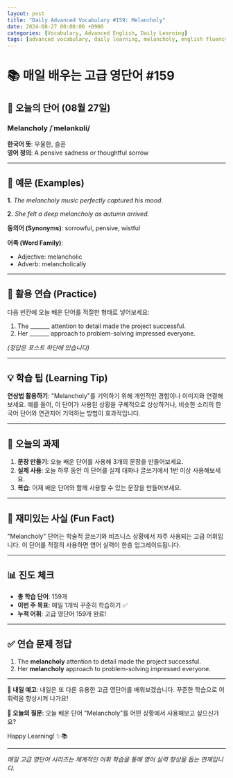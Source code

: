 ```yaml
---
layout: post
title: "Daily Advanced Vocabulary #159: Melancholy"
date: 2024-08-27 00:00:00 +0900
categories: [Vocabulary, Advanced English, Daily Learning]
tags: [advanced vocabulary, daily learning, melancholy, english fluency]
---
```


# 📚 **매일 배우는 고급 영단어 #159**

## 🌟 **오늘의 단어 (08월 27일)**

### **Melancholy** /ˈmelənkɒli/

**한국어 뜻**: 우울한, 슬픈  
**영어 정의**: A pensive sadness or thoughtful sorrow

<!--more-->

---

## 📖 **예문 (Examples)**

**1.** *The melancholy music perfectly captured his mood.*

**2.** *She felt a deep melancholy as autumn arrived.*

**동의어 (Synonyms)**: sorrowful, pensive, wistful

**어족 (Word Family)**:
- Adjective: melancholic
- Adverb: melancholically

---

## 🎯 **활용 연습 (Practice)**

다음 빈칸에 오늘 배운 단어를 적절한 형태로 넣어보세요:

1. The _______ attention to detail made the project successful.
2. Her _______ approach to problem-solving impressed everyone.

*(정답은 포스트 하단에 있습니다)*

---

## 💡 **학습 팁 (Learning Tip)**

**연상법 활용하기**: "Melancholy"를 기억하기 위해 개인적인 경험이나 이미지와 연결해보세요. 
예를 들어, 이 단어가 사용된 상황을 구체적으로 상상하거나, 비슷한 소리의 한국어 단어와 연관지어 기억하는 방법이 효과적입니다.

---

## 📝 **오늘의 과제**

1. **문장 만들기**: 오늘 배운 단어를 사용해 3개의 문장을 만들어보세요.
2. **실제 사용**: 오늘 하루 동안 이 단어를 실제 대화나 글쓰기에서 1번 이상 사용해보세요.
3. **복습**: 어제 배운 단어와 함께 사용할 수 있는 문장을 만들어보세요.

---

## 🎲 **재미있는 사실 (Fun Fact)**

"Melancholy" 단어는 학술적 글쓰기와 비즈니스 상황에서 자주 사용되는 고급 어휘입니다. 이 단어를 적절히 사용하면 영어 실력이 한층 업그레이드됩니다.

---

## 📊 **진도 체크**

- **총 학습 단어**: 159개
- **이번 주 목표**: 매일 1개씩 꾸준히 학습하기 ✅
- **누적 어휘**: 고급 영단어 159개 완료!

---

## ✅ **연습 문제 정답**

1. The **melancholy** attention to detail made the project successful.
2. Her **melancholy** approach to problem-solving impressed everyone.

---

**🎯 내일 예고**: 내일은 또 다른 유용한 고급 영단어를 배워보겠습니다. 꾸준한 학습으로 어휘력을 향상시켜 나가요!

**💭 오늘의 질문**: 오늘 배운 단어 "Melancholy"를 어떤 상황에서 사용해보고 싶으신가요? 

Happy Learning! ✨📚

---

*매일 고급 영단어 시리즈는 체계적인 어휘 학습을 통해 영어 실력 향상을 돕는 연재입니다.*
